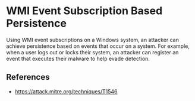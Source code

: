 # WMI Event Subscription Based Persistence

Using WMI event subscriptions on a Windows system, an attacker can achieve persistence based on events that occur on a system. For example, when a user logs out or locks their system, an attacker can register an event that executes their malware to help evade detection.

## References

* https://attack.mitre.org/techniques/T1546
